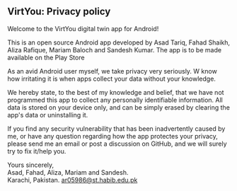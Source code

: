 ## VirtYou: Privacy policy

Welcome to the VirtYou digital twin app for Android!

This is an open source Android app developed by Asad Tariq, Fahad Shaikh, Aliza Rafique, Mariam Baloch and Sandesh Kumar. The app is to be made available on the Play Store

As an avid Android user myself, we take privacy very seriously.
W know how irritating it is when apps collect your data without your knowledge.

We hereby state, to the best of my knowledge and belief, that we have not programmed this app to collect any personally identifiable information. All data is stored on your device only, and can be simply erased by clearing the app's data or uninstalling it.

If you find any security vulnerability that has been inadvertently caused by me, or have any question regarding how the app protectes your privacy, please send me an email or post a discussion on GitHub, and we will surely try to fix it/help you.

Yours sincerely,  
Asad, Fahad, Aliza, Mariam and Sandesh.  
Karachi, Pakistan. 
ar05986@st.habib.edu.pk
